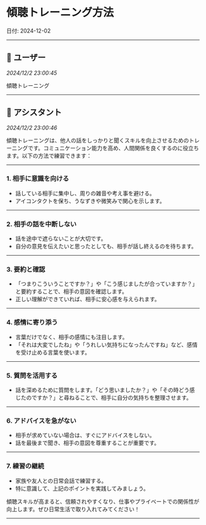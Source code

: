 # 傾聴トレーニング方法

日付: 2024-12-02

---

## 👤 ユーザー
*2024/12/2 23:00:45*

傾聴トレーニング

---

## 🤖 アシスタント
*2024/12/2 23:00:46*

傾聴トレーニングは、他人の話をしっかりと聞くスキルを向上させるためのトレーニングです。コミュニケーション能力を高め、人間関係を良くするのに役立ちます。以下の方法で練習できます：

---

### 1. **相手に意識を向ける**
   - 話している相手に集中し、周りの雑音や考え事を避ける。
   - アイコンタクトを保ち、うなずきや微笑みで関心を示します。

---

### 2. **相手の話を中断しない**
   - 話を途中で遮らないことが大切です。
   - 自分の意見を伝えたいと思ったとしても、相手が話し終えるのを待ちます。

---

### 3. **要約と確認**
   - 「つまりこういうことですか？」や「こう感じましたが合っていますか？」と要約することで、相手の意図を確認します。
   - 正しい理解ができていれば、相手に安心感を与えられます。

---

### 4. **感情に寄り添う**
   - 言葉だけでなく、相手の感情にも注目します。
   - 「それは大変でしたね」や「うれしい気持ちになったんですね」など、感情を受け止める言葉を使います。

---

### 5. **質問を活用する**
   - 話を深めるために質問をします。「どう思いましたか？」や「その時どう感じたのですか？」と尋ねることで、相手に自分の気持ちを整理させます。

---

### 6. **アドバイスを急がない**
   - 相手が求めていない場合は、すぐにアドバイスをしない。
   - 話を最後まで聞き、相手の意図を尊重することが重要です。

---

### 7. **練習の継続**
   - 家族や友人との日常会話で練習する。
   - 特に意識して、上記のポイントを実践してみましょう。

傾聴スキルが高まると、信頼されやすくなり、仕事やプライベートでの関係性が向上します。ぜひ日常生活で取り入れてみてください！

---

